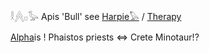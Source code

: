 𓎛[𓐑](𓐑)𓊪𓅭 Apis 'Bull' see [Harpie](Harpie)[𓅃](𓅃) / [Therapy](Therapy)  

[Alpha](AlPha)is ! Phaistos priests ⇔ Crete Minotaur!?  